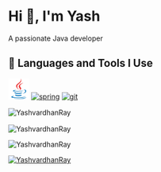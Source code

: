 <h1>Hi 👋, I'm Yash</h1>
<p>A passionate Java developer </p>
<h2>🚀 Languages and Tools I Use</h2>
<p><a target="_blank" href="https://raw.githubusercontent.com/devicons/devicon/master/icons/java/java-original.svg" style="display: inline-block;"><img src="https://raw.githubusercontent.com/devicons/devicon/master/icons/java/java-original.svg" alt="java" width="42" height="42" /></a>
<a target="_blank" href="https://www.vectorlogo.zone/logos/springio/springio-icon.svg" style="display: inline-block;"><img src="https://www.vectorlogo.zone/logos/springio/springio-icon.svg" alt="spring" width="42" height="42" /></a>
<a target="_blank" href="https://www.vectorlogo.zone/logos/git-scm/git-scm-icon.svg" style="display: inline-block;"><img src="https://www.vectorlogo.zone/logos/git-scm/git-scm-icon.svg" alt="git" width="42" height="42" /></a></p>
<p><img align="center" src="https://github-readme-stats.vercel.app/api?username=YashvardhanRay&show_icons=true&locale=en" alt="YashvardhanRay" /></p>
<p><img align="center" src="https://github-readme-streak-stats.herokuapp.com/?user=YashvardhanRay&" alt="YashvardhanRay" /></p>
<p><img src="https://github-readme-stats.vercel.app/api/top-langs?username=YashvardhanRay&show_icons=true&locale=en&layout=compact" alt="YashvardhanRay" /></p>
<p><a href="https://github.com/ryo-ma/github-profile-trophy"><img src="https://github-profile-trophy.vercel.app/?username=YashvardhanRay" alt="YashvardhanRay" /></a></p>

